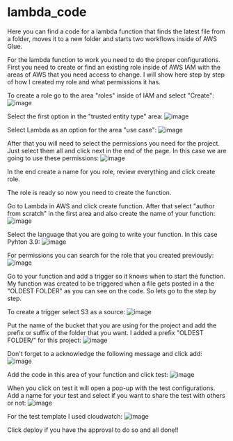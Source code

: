 # lambda_code
Here you can find a code for a lambda function that finds the latest file from a folder, moves it to a new folder and starts two workflows inside of AWS Glue.

For the lambda function to work you need to do the proper configurations. First you need to create or find an existing role inside of AWS IAM with the areas of AWS that you need access to change. I will show here step by step of how I created my role and what permissions it has.

To create a role go to the area "roles" inside of IAM and select "Create":
![image](https://user-images.githubusercontent.com/93729823/192641111-8fdcdffe-0ad1-43a9-8559-d1a565804559.png)

Select the first option in the "trusted entity type" area:
![image](https://user-images.githubusercontent.com/93729823/192641910-b47348dc-63a1-425a-85d2-3771678dac0f.png)

Select Lambda as an option for the area "use case":
![image](https://user-images.githubusercontent.com/93729823/192642312-ca73e56b-d147-4550-aa2a-921ada1f5085.png)

After that you will need to select the permissions you need for the project. Just select them all and click next in the end of the page. In this case we are going to use these permissions:
![image](https://user-images.githubusercontent.com/93729823/192642610-54e291aa-5b0c-44c7-8093-c843b62a1c66.png)

In the end create a name for you role, review everything and click create role. 

The role is ready so now you need to create the function. 

Go to Lambda in AWS and click create function. After that select "author from scratch" in the first area and also create the name of your function:
![image](https://user-images.githubusercontent.com/93729823/192644939-4e9eaeac-a890-4a65-9fa9-82cb14d4f42b.png)

Select the language that you are going to write your function. In this case Pyhton 3.9:
![image](https://user-images.githubusercontent.com/93729823/192645644-11fae88e-09f6-4e8c-9132-187a3d55a541.png)

For permissions you can search for the role that you created previously:
![image](https://user-images.githubusercontent.com/93729823/192645970-4b719c62-4b21-4acd-aaeb-78c682e9ed07.png)

Go to your function and add a trigger so it knows when to start the function. My function was created to be triggered when a file gets posted in a the "OLDEST FOLDER" as you can see on the code. So lets go to the step by step.

To create a trigger select S3 as a source:
![image](https://user-images.githubusercontent.com/93729823/192646978-a5fe6f47-20c4-4ae2-96de-df983c7095dd.png)

Put the name of the bucket that you are using for the project and add the prefix or suffix of the folder that you want. I added a prefix "OLDEST FOLDER/" for this project:
![image](https://user-images.githubusercontent.com/93729823/192648248-a6a437c9-42db-44f5-8969-3e364796bbde.png)

Don't forget to a acknowledge the following message and click add:
![image](https://user-images.githubusercontent.com/93729823/192648370-d3dfc852-880e-4b23-8bd3-bb3181ef39ba.png)

Add the code in this area of your function and click test:
![image](https://user-images.githubusercontent.com/93729823/192648808-1938d86e-9467-4bee-b6b7-05b4ed28a4e1.png)

When you click on test it will open a pop-up with the test configurations. Add a name for your test and select if you want to share the test with others or not:
![image](https://user-images.githubusercontent.com/93729823/192649222-f37763db-43fb-4d7d-9835-61c28d1692b8.png)

For the test template I used cloudwatch:
![image](https://user-images.githubusercontent.com/93729823/192649472-60f751fa-22b3-4408-85e9-966f9e8adc01.png)

Click deploy if you have the approval to do so and all done!! 




